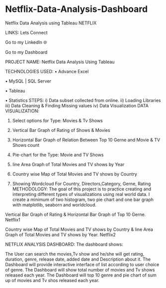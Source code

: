 # Netflix-Data-Analysis-Dashboard
Netflix Data Analysis using Tableau
NETFLIX

LINKS:
Lets Connect

Go to my LinkedIn 🌐

Go to my Dashboard

PROJECT NAME:
Netflix Data Analysis Using Tableau

TECHNOLOGIES USED:
•	Advance Excel

•	MySQL | SQL Server

•	Tableau

•	Statistics
STEPS:
i) Data subset collected from online.
ii) Loading Libraries
iii) Data Cleaning & Finding Missing values
iv) Data Visualization
DATA VISUALIZATION:
1) Select options for Type: Movies & Tv Shows

2) Vertical Bar Graph of Rating of Shows & Movies

3) Horizontal Bar Graph of Relation Between Top 10 Gerne and Movie & TV Shows count

4) Pie-chart for the Type: Movie and TV Shows

5) line Area Graph of Total Movies and TV shows by Year

6) Country wise Map of Total Movies and TV shows by Country

7) Showing Wordcloud For Country, Directors,Category, Gerne, Rating
METHODOLOGY:
The goal of this project is to practice creating and interpreting different types of visualizations using real world data. I create a minimum of two histogram, two pie chart and one bar graph with matplotlib, seaborn and worldcloud.

Vertical Bar Graph of Rating & Horizontal Bar Graph of Top 10 Gerne.
Netflix1

Country wise Map of Total Movies and TV shows by Country & line Area Graph of Total Movies and TV shows by Year.
Netflix2

NETFLIX ANALYSIS DASHBOARD:
The dashboard shows:

The User can search the movies,Tv show and he/she will get rating, duration, genre, release date, added date and Description about it.
The Dashboard will provide interactive interface of list according to user choice of genre.
The Dashboard will show total number of movies and Tv shows released each year.
The Dashboard will top 10 genre and pie chart of sum up of movies and Tv shos released each year.
